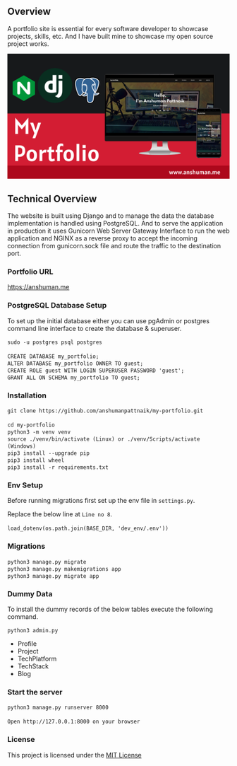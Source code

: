 ## Overview

A portfolio site is essential for every software developer to showcase projects, skills, etc. And I have built mine to showcase my open source project works.

<img src="thumbnail/Thumbnail.png" alt="">

## Technical Overview

The website is built using Django and to manage the data the database implementation is handled using PostgreSQL. 
And to serve the application in production it uses Gunicorn Web Server Gateway Interface to run the web application 
and NGINX as a reverse proxy to accept the incoming connection from gunicorn.sock file and route the traffic to the 
destination port.

### Portfolio URL

<a href="https://anshuman.me" target="_blank">https://anshuman.me </a>

### PostgreSQL Database Setup

To set up the initial database either you can use pgAdmin or postgres command line interface to create
the database & superuser.

````````````````````````````````````
sudo -u postgres psql postgres

CREATE DATABASE my_portfolio;
ALTER DATABASE my_portfolio OWNER TO guest;
CREATE ROLE guest WITH LOGIN SUPERUSER PASSWORD 'guest';
GRANT ALL ON SCHEMA my_portfolio TO guest;
````````````````````````````````````

### Installation

``````````````````````````````````````
git clone https://github.com/anshumanpattnaik/my-portfolio.git

cd my-portfolio
python3 -m venv venv
source ./venv/bin/activate (Linux) or ./venv/Scripts/activate (Windows)
pip3 install --upgrade pip
pip3 install wheel
pip3 install -r requirements.txt
``````````````````````````````````````

### Env Setup

Before running migrations first set up the env file in `settings.py`. 

Replace the below line at `Line no 8`.

`load_dotenv(os.path.join(BASE_DIR, 'dev_env/.env'))`

### Migrations

``````````````````````````````````````````````````
python3 manage.py migrate
python3 manage.py makemigrations app
python3 manage.py migrate app
``````````````````````````````````````````````````

### Dummy Data

To install the dummy records of the below tables execute the following command.

````````````````````````````````````
python3 admin.py
````````````````````````````````````

- Profile
- Project
- TechPlatform
- TechStack
- Blog

### Start the server

````````````````````````
python3 manage.py runserver 8000

Open http://127.0.0.1:8000 on your browser
````````````````````````

### License

This project is licensed under the [MIT License](LICENSE)
